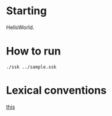 # Starting
HelloWorld.

# How to run
```
./ssk ../sample.ssk
```

# Lexical conventions
[this](https://github.com/08cpper06/ssk/blob/main/grammar.md)